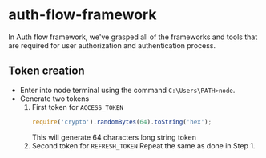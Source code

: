 # auth-flow-framework
In Auth flow framework, we've grasped all of the frameworks and tools that are required for user authorization and authentication process.

## Token creation
* Enter into node terminal using the command `C:\Users\PATH>node`.
* Generate two tokens
    1. First token for `ACCESS_TOKEN`
        ```javascript
        require('crypto').randomBytes(64).toString('hex');
        ```
        This will generate 64 characters long string token
    2. Second token for `REFRESH_TOKEN`
    Repeat the same as done in Step 1.
